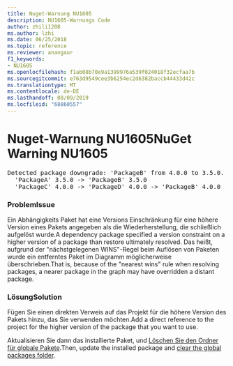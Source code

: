 ```yaml
---
title: Nuget-Warnung NU1605
description: NU1605-Warnungs Code
author: zhili1208
ms.author: lzhi
ms.date: 06/25/2018
ms.topic: reference
ms.reviewer: anangaur
f1_keywords:
- NU1605
ms.openlocfilehash: f1ab08b70e9a1399976a539f024018f32ecfaa7b
ms.sourcegitcommit: e763d9549cee3b6254ec2d6382baccb44433d42c
ms.translationtype: MT
ms.contentlocale: de-DE
ms.lasthandoff: 08/09/2019
ms.locfileid: "68860557"
---
```

# <a name="nuget-warning-nu1605"></a><span data-ttu-id="4afff-103">Nuget-Warnung NU1605</span><span class="sxs-lookup"><span data-stu-id="4afff-103">NuGet Warning NU1605</span></span>

<pre>Detected package downgrade: 'PackageB' from 4.0.0 to 3.5.0. Reference the package directly from the project to select a different version.<br/>  'PackageA' 3.5.0 -> 'PackageB' 3.5.0<br/>  'PackageC' 4.0.0 -> 'PackageD' 4.0.0 -> 'PackageB' 4.0.0</pre>

### <a name="issue"></a><span data-ttu-id="4afff-104">Problem</span><span class="sxs-lookup"><span data-stu-id="4afff-104">Issue</span></span>
<span data-ttu-id="4afff-105">Ein Abhängigkeits Paket hat eine Versions Einschränkung für eine höhere Version eines Pakets angegeben als die Wiederherstellung, die schließlich aufgelöst wurde.</span><span class="sxs-lookup"><span data-stu-id="4afff-105">A dependency package specified a version constraint on a higher version of a package than restore ultimately resolved.</span></span> <span data-ttu-id="4afff-106">Das heißt, aufgrund der "nächstgelegenen WINS"-Regel beim Auflösen von Paketen wurde ein entferntes Paket im Diagramm möglicherweise überschrieben.</span><span class="sxs-lookup"><span data-stu-id="4afff-106">That is, because of the "nearest wins" rule when resolving packages, a nearer package in the graph may have overridden a distant package.</span></span>

### <a name="solution"></a><span data-ttu-id="4afff-107">Lösung</span><span class="sxs-lookup"><span data-stu-id="4afff-107">Solution</span></span>
<span data-ttu-id="4afff-108">Fügen Sie einen direkten Verweis auf das Projekt für die höhere Version des Pakets hinzu, das Sie verwenden möchten.</span><span class="sxs-lookup"><span data-stu-id="4afff-108">Add a direct reference to the project for the higher version of the package that you want to use.</span></span>

<span data-ttu-id="4afff-109">Aktualisieren Sie dann das installierte Paket, und [Löschen Sie den Ordner für globale Pakete](../../consume-packages/managing-the-global-packages-and-cache-folders.md#clearing-local-folders).</span><span class="sxs-lookup"><span data-stu-id="4afff-109">Then, update the installed package and [clear the global packages folder](../../consume-packages/managing-the-global-packages-and-cache-folders.md#clearing-local-folders).</span></span>